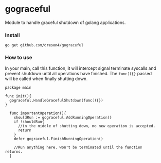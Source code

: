 # gograceful
Module to handle graceful shutdown of golang applications. 

### Install
```
go get github.com/dreson4/gograceful
```

### How to use
In your main, call this function, it will intercept signal terminate syscalls and prevent shutdown until all operations have finished.
The ``func(){}`` passed will be called when finally shutting down.
```
package main

func init(){
  gograceful.HandleGracefulShutdown(func(){})
}
```

```
  func importantOperation(){
    shouldRun := gograceful.AddRunningOperation()
    if !shouldRun{
      //in the middle of shutting down, no new operation is accepted.
      return
    }
    defer gograceful.FinishRunningOperation()
    
    //Run anything here, won't be terminated until the function returns. 
  }

```
